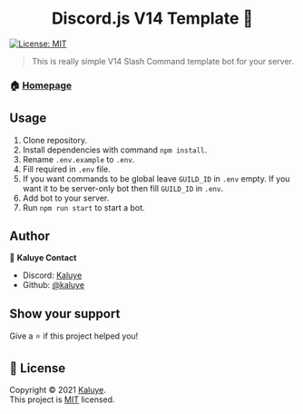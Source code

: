 <h1 align="center">Discord.js V14 Template 👋</h1>
<p>
  <a href="#" target="_blank">
    <img alt="License: MIT" src="https://img.shields.io/badge/License-MIT-yellow.svg" />
  </a>
</p>

> This is really simple V14 Slash Command template bot for your server.

### 🏠 [Homepage](https://github.com/kalu05/discord.js-template)

## Usage

1. Clone repository.
2. Install dependencies with command `npm install`.
3. Rename `.env.example` to `.env`.
4. Fill required in `.env` file.
5. If you want commands to be global leave `GUILD_ID` in `.env` empty. If you want it to be server-only bot then fill `GUILD_ID` in `.env`.
6. Add bot to your server.
7. Run `npm run start` to start a bot.


## Author

👤 **Kaluye Contact**

* Discord: [Kaluye](https://discord.com/users/504567188519256068)
* Github: [@kaluye](https://github.com/kaluye05)

## Show your support

Give a ⭐️ if this project helped you!

## 📝 License

Copyright © 2021 [Kaluye](https://github.com/kalu05).<br />
This project is [MIT](https://github.com/kalu05/discord.js-template/blob/main/LICENSE) licensed.
